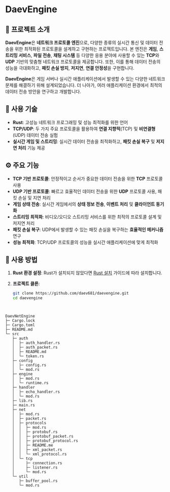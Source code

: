# DaevEngine

## 📌 프로젝트 소개

**DaevEngine**은 **네트워크 프로토콜 엔진**으로, 다양한 종류의 실시간 통신 및 데이터 전송을 위한 최적화된 프로토콜을 설계하고 구현하는 프로젝트입니다. 본 엔진은 **게임**, **스트리밍 서비스**, **파일 전송**, **채팅 시스템** 등 다양한 응용 분야에 사용할 수 있는 **TCP**와 **UDP** 기반의 맞춤형 네트워크 프로토콜을 제공합니다. 또한, 이를 통해 데이터 전송의 성능을 극대화하고, **패킷 손실 방지**, **저지연**, **연결 안정성**을 구현합니다.

**DaevEngine**은 게임 서버나 실시간 애플리케이션에서 발생할 수 있는 다양한 네트워크 문제를 해결하기 위해 설계되었습니다. 더 나아가, 여러 애플리케이션 환경에서 최적의 데이터 전송 방안을 연구하고 개발합니다.

## 🚀 사용 기술

- **Rust**: 고성능 네트워크 프로그래밍 및 성능 최적화를 위한 언어
- **TCP/UDP**: 두 가지 주요 프로토콜을 활용하여 **연결 지향적**(TCP) 및 **비연결형**(UDP) 데이터 전송 실험
- **실시간 게임 및 스트리밍**: 실시간 데이터 전송을 최적화하고, **패킷 손실 복구** 및 **저지연 처리** 기능 제공

## ⚙️ 주요 기능

- **TCP 기반 프로토콜**: 안정적이고 순서가 중요한 데이터 전송을 위한 **TCP** 프로토콜 사용
- **UDP 기반 프로토콜**: 빠르고 효율적인 데이터 전송을 위한 **UDP** 프로토콜 사용, 패킷 손실 및 지연 처리
- **게임 상태 전송**: 실시간 게임에서의 **상태 정보 전송**, **이벤트 처리** 및 **클라이언트 동기화**
- **스트리밍 최적화**: 비디오/오디오 스트리밍 서비스를 위한 최적의 프로토콜 설계 및 저지연 처리
- **패킷 손실 복구**: UDP에서 발생할 수 있는 패킷 손실을 복구하는 **효율적인 메커니즘** 연구
- **성능 최적화**: TCP/UDP 프로토콜의 성능을 실시간 애플리케이션에 맞게 최적화

## 📝 사용 방법

1. **Rust 환경 설정**: Rust가 설치되지 않았다면 [Rust 설치](https://www.rust-lang.org/) 가이드에 따라 설치합니다.
   
2. **프로젝트 클론**:
   ```bash
   git clone https://github.com/daev681/daevengine.git
   cd daevengine
```


DaevNetEngine
├─ Cargo.lock
├─ Cargo.toml
├─ README.md
└─ src
   ├─ auth
   │  ├─ auth_handler.rs
   │  ├─ auth_packet.rs
   │  ├─ README.md
   │  └─ token.rs
   ├─ config
   │  ├─ config.rs
   │  └─ mod.rs
   ├─ engine
   │  ├─ mod.rs
   │  └─ runtime.rs
   ├─ handler
   │  ├─ echo_handler.rs
   │  └─ mod.rs
   ├─ lib.rs
   ├─ main.rs
   ├─ net
   │  ├─ mod.rs
   │  ├─ packet.rs
   │  ├─ protocols
   │  │  ├─ mod.rs
   │  │  ├─ protobuf.rs
   │  │  ├─ protobuf_packet.rs
   │  │  ├─ protobuf_protocol.rs
   │  │  ├─ README.me
   │  │  ├─ xml_packet.rs
   │  │  └─ xml_protocol.rs
   │  └─ tcp
   │     ├─ connection.rs
   │     ├─ listener.rs
   │     └─ mod.rs
   └─ util
      ├─ buffer_pool.rs
      └─ mod.rs
